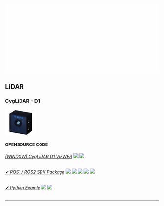 <div align="center">
  <img src="https://github.com/cygbot/cygbot/blob/main/img/logo.gif" width="800"/>
</div>

## LiDAR 
### [CygLiDAR - D1](https://www.cygbot.com/2d-3d-dual-solid-state-tof-lidar)
<div align="left">
  <img src="https://github.com/cygbot/cygbot/blob/main/img/D1_IMAGE.png" width="100"/>
</div>

#### OPENSOURCE CODE

###### [(WINDOW) CygLiDAR D1 VIEWER](https://www.cygbot.com/downloads) <img src="https://img.shields.io/badge/C Sharp-239120?style=flat-square&logo=csharp&logoColor=white"/>  <img src="https://img.shields.io/badge/Window-0078D6?style=flat-square&logo=windows&logoColor=white"/>

###### [✔ ROS1 / ROS2 SDK Package](https://github.com/CygLiDAR-ROS/cyglidar_d1) <img src="https://img.shields.io/badge/C++-00599C?style=flat-square&logo=cplusplus&logoColor=white"/>  <img src="https://img.shields.io/badge/ROS1/ROS2-22314E?style=flat-square&logo=ros&logoColor=white"/>  <img src="https://img.shields.io/badge/Ubuntu-E95420?style=flat-square&logo=ubuntu&logoColor=white"/>  <img src="https://img.shields.io/badge/Linux-FCC624?style=flat-square&logo=linux&logoColor=white"/>  <img src="https://img.shields.io/badge/Window-0078D6?style=flat-square&logo=windows&logoColor=white"/>  
 
 ###### [✔ Python Examle](https://github.com/CygLiDAR-ROS/cyglidarPython) <img src="https://img.shields.io/badge/Python-3776AB?style=flat-square&logo=python&logoColor=white"/>  <img src="https://img.shields.io/badge/Raspberry Pi-A22846?style=flat-square&logo=raspberrypi&logoColor=white"/>
------------------------
